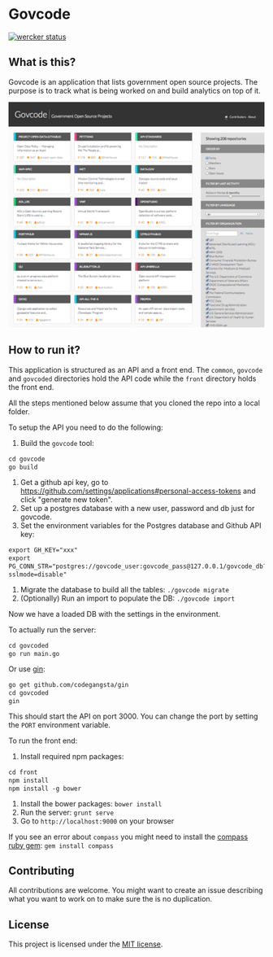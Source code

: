 
Govcode
=============

[![wercker status](https://app.wercker.com/status/a02fb4fa99d40f8de4e90722491b7c2a/s "wercker status")](https://app.wercker.com/project/bykey/a02fb4fa99d40f8de4e90722491b7c2a)

## What is this?

Govcode is an application that lists government open source projects.
The purpose is to track what is being worked on and build analytics on top of it.

![index page](screenshots/govcode.png "Index Page")

## How to run it?

This application is structured as an API and a front end. The `common`, `govcode` and `govcoded` directories
hold the API code while the `front` directory holds the front end.

All the steps mentioned below assume that you cloned the repo into a local folder.

To setup the API you need to do the following:
1. Build the `govcode` tool:
```
cd govcode
go build
```
1. Get a github api key, go to https://github.com/settings/applications#personal-access-tokens and click "generate new token".
1. Set up a postgres database with a new user, password and db just for govcode.
1. Set the environment variables for the Postgres database and Github API key:
```
export GH_KEY="xxx"
export PG_CONN_STR="postgres://govcode_user:govcode_pass@127.0.0.1/govcode_db?sslmode=disable"
```
1. Migrate the database to build all the tables:
  `./govcode migrate`
1. (Optionally) Run an import to populate the DB:
  `./govcode import`

Now we have a loaded DB with the settings in the environment.

To actually run the server:
```
cd govcoded
go run main.go
```

Or use [gin](https://github.com/codegangsta/gin):
```
go get github.com/codegangsta/gin
cd govcoded
gin
```

This should start the API on port 3000. You can change the port by setting the `PORT` environment variable.

To run the front end:
1. Install required npm packages:
```
cd front
npm install
npm install -g bower
```
1. Install the bower packages:
`bower install`
1. Run the server:
`grunt serve`
1. Go to `http://localhost:9000` on your browser

If you see an error about `compass` you might need to install the [compass ruby gem](http://compass-style.org/install/):
`gem install compass`

## Contributing

All contributions are welcome. You might want to create an issue describing what you want to work on
to make sure the is no duplication.

## License

This project is licensed under the [MIT license](LICENSE).

